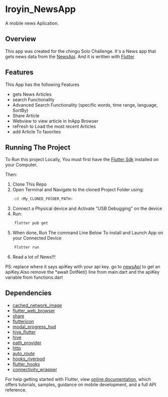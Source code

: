 # Iroyin_NewsApp

A mobile news Aplication.

## Overview

This app was created for the chingu Solo Challenge. It's a News app that gets news data from the [NewsApi](https://newsapi.org/).
And it is written with [Flutter](https://flutter.dev/)

## Features
This App has the following Features

- gets News Articles
- search Functionality
- Advanced Search Functionality (specific words, time range, language, SortBy)
- Share Article
- Webview to view article in InApp Browser
- reFresh to Load the most recent Articles
- add Article To favorites


## Running The Project
To Run this project Locally, You must first have the [Flutter Sdk](https://flutter.dev/docs/get-started/install) installed on your Computer.

Then:
1. Clone This Repo
2. Open Terminal and Navigate to the cloned Project Folder using:
```bash
    cd <My_CLONED_FOlDER_PATH>
```
3. Connect a Physical device and Activate "USB Debugging" on the device
4. Run:
```bash
    flutter pub get
```
5. When done, Run The command Line Below To install and Launch App on your Connected Device
```bash
    Flutter run
```
6. Read a lot of News!!!

PS: replace where it says apiKey with your api key. go to [newsApi](https://newsApi.org) to get an apiKey.Also remove the *await DotNet() line from main.dart and the apiKey variable from functions.dart

## Dependencies
-  [cached_network_image](https://pub.dev/packages/cached_network_image)
-  [flutter_web_browser](https://pub.dev/packages/flutter_web_browser)
-  [share](https://pub.dev/packages/share)
-  [fluttericon](https://pub.dev/packages/fluttericon)
-  [modal_progress_hud](https://pub.dev/packages/modal_progress_hud)
-  [hive_flutter](https://pub.dev/packages/hive_flutter)
-  [hive](https://pub.dev/packages/hive)
-  [path_provider](https://pub.dev/packages/path_provider)
-  [http](https://pub.dev/packages/http)
-  [auto_route](https://pub.dev/packages/auto_route)
-  [hooks_riverpod](https://pub.dev/packages/hooks_riverpod)
-  [flutter_hooks](https://pub.dev/packages/flutter_hooks)
-  [connectivity_wrapper](https://pub.dev/packages/connectivity_wrapper)







For help getting started with Flutter, view
[online documentation](https://flutter.dev/docs), which offers tutorials,
samples, guidance on mobile development, and a full API reference.